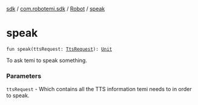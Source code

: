 [sdk](../../index.md) / [com.robotemi.sdk](../index.md) / [Robot](index.md) / [speak](./speak.md)

# speak

`fun speak(ttsRequest: `[`TtsRequest`](../-tts-request/index.md)`): `[`Unit`](https://kotlinlang.org/api/latest/jvm/stdlib/kotlin/-unit/index.html)

To ask temi to speak something.

### Parameters

`ttsRequest` - Which contains all the TTS information temi needs to in order to speak.